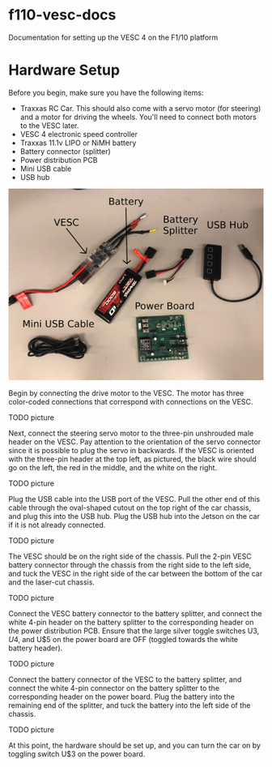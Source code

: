 # f110-vesc-docs
Documentation for setting up the VESC 4 on the F1/10 platform

# Hardware Setup
Before you begin, make sure you have the following items:
- Traxxas RC Car. This should also come with a servo motor (for steering) and a motor for driving the wheels. You'll need to connect both motors to the VESC later.
- VESC 4 electronic speed controller
- Traxxas 11.1v LIPO or NiMH battery
- Battery connector (splitter)
- Power distribution PCB
- Mini USB cable
- USB hub

![Overview](overview.JPG)

Begin by connecting the drive motor to the VESC. The motor has three color-coded connections that correspond with connections on the VESC.

TODO picture

Next, connect the steering servo motor to the three-pin unshrouded male header on the VESC. Pay attention to the orientation of the servo connector since it is possible to plug the servo in backwards. If the VESC is oriented with the three-pin header at the top left, as pictured, the black wire should go on the left, the red in the middle, and the white on the right.

TODO picture

Plug the USB cable into the USB port of the VESC. Pull the other end of this cable through the oval-shaped cutout on the top right of the car chassis, and plug this into the USB hub. Plug the USB hub into the Jetson on the car if it is not already connected.

TODO picture

The VESC should be on the right side of the chassis. Pull the 2-pin VESC battery connector through the chassis from the right side to the left side, and tuck the VESC in the right side of the car between the bottom of the car and the laser-cut chassis.

TODO picture

Connect the VESC battery connector to the battery splitter, and connect the white 4-pin header on the battery splitter to the corresponding header on the power distribution PCB. Ensure that the large silver toggle switches U$3, U$4, and U$5 on the power board are OFF (toggled towards the white battery header).

TODO picture

Connect the battery connector of the VESC to the battery splitter, and connect the white 4-pin connector on the battery splitter to the corresponding header on the power board. Plug the battery into the remaining end of the splitter, and tuck the battery into the left side of the chassis.

TODO picture

At this point, the hardware should be set up, and you can turn the car on by toggling switch U$3 on the power board.
